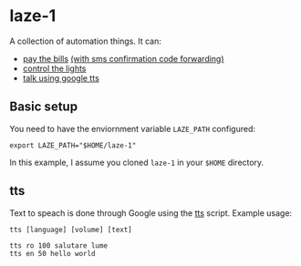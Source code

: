 # laze-1

A collection of automation things. It can:

* [pay the bills](/girbot/README.md) [(with sms confirmation code forwarding)](/laze/README.md)
* [control the lights](/sonoff/README.md)
* [talk using google tts](/README.md#tts)

## Basic setup

You need to have the enviornment variable `LAZE_PATH` configured:

```
export LAZE_PATH="$HOME/laze-1"
```

In this example, I assume you cloned `laze-1` in your `$HOME` directory.

## tts

Text to speach is done through Google using the [tts](/api/tts) script.
Example usage:

```
tts [language] [volume] [text]

tts ro 100 salutare lume
tts en 50 hello world
```
